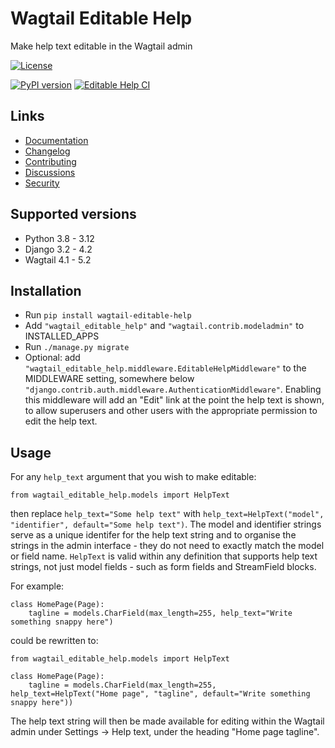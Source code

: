 # Wagtail Editable Help

Make help text editable in the Wagtail admin


[![License](https://img.shields.io/badge/License-BSD_3--Clause-blue.svg)](https://opensource.org/licenses/BSD-3-Clause)

[![PyPI version](https://badge.fury.io/py/wagtail-editable-help.svg)](https://badge.fury.io/py/wagtail-editable-help)
[![Editable Help CI](https://github.com/wagtail/wagtail-editable-help/actions/workflows/test.yml/badge.svg)](https://github.com/wagtail/wagtail-editable-help/actions/workflows/test.yml)

## Links

- [Documentation](https://github.com/wagtail/wagtail-editable-help/blob/main/README.md)
- [Changelog](https://github.com/wagtail/wagtail-editable-help/blob/main/CHANGELOG.md)
- [Contributing](https://github.com/wagtail/wagtail-editable-help/blob/main/CHANGELOG.md)
- [Discussions](https://github.com/wagtail/wagtail-editable-help/discussions)
- [Security](https://github.com/wagtail/wagtail-editable-help/security)

## Supported versions

- Python 3.8 - 3.12
- Django 3.2 - 4.2
- Wagtail 4.1 - 5.2

## Installation

- Run `pip install wagtail-editable-help`
- Add `"wagtail_editable_help"` and `"wagtail.contrib.modeladmin"` to INSTALLED_APPS
- Run `./manage.py migrate`
- Optional: add `"wagtail_editable_help.middleware.EditableHelpMiddleware"` to the MIDDLEWARE setting, somewhere below `"django.contrib.auth.middleware.AuthenticationMiddleware"`. Enabling this middleware will add an "Edit" link at the point the help text is shown, to allow superusers and other users with the appropriate permission to edit the help text.

## Usage

For any `help_text` argument that you wish to make editable:

    from wagtail_editable_help.models import HelpText

then replace `help_text="Some help text"` with `help_text=HelpText("model", "identifier", default="Some help text")`. The model and identifier strings serve as a unique identifer for the help text string and to organise the strings in the admin interface - they do not need to exactly match the model or field name. `HelpText` is valid within any definition that supports help text strings, not just model fields - such as form fields and StreamField blocks.

For example:

    class HomePage(Page):
        tagline = models.CharField(max_length=255, help_text="Write something snappy here")

could be rewritten to:

    from wagtail_editable_help.models import HelpText

    class HomePage(Page):
        tagline = models.CharField(max_length=255, help_text=HelpText("Home page", "tagline", default="Write something snappy here"))

The help text string will then be made available for editing within the Wagtail admin under Settings -> Help text, under the heading "Home page tagline".
